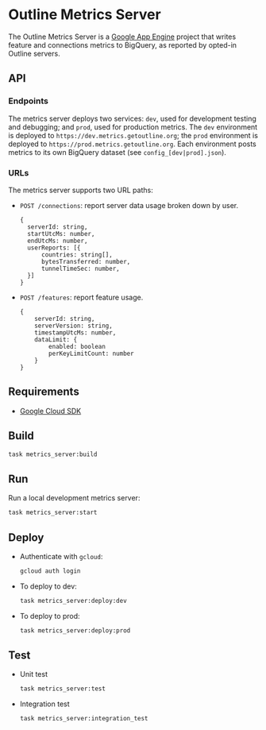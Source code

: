 # Outline Metrics Server

The Outline Metrics Server is a [Google App Engine](https://cloud.google.com/appengine) project that writes feature and connections metrics to BigQuery, as reported by opted-in Outline servers.

## API

### Endpoints

The metrics server deploys two services: `dev`, used for development testing and debugging; and `prod`, used for production metrics. The `dev` environment is deployed to `https://dev.metrics.getoutline.org`; the `prod` environment is deployed to `https://prod.metrics.getoutline.org`. Each environment posts metrics to its own BigQuery dataset (see `config_[dev|prod].json`).

### URLs

The metrics server supports two URL paths:

- `POST /connections`: report server data usage broken down by user.

  ```
  {
    serverId: string,
    startUtcMs: number,
    endUtcMs: number,
    userReports: [{
        countries: string[],
        bytesTransferred: number,
        tunnelTimeSec: number,
    }]
  }
  ```

- `POST /features`: report feature usage.

  ```
  {
      serverId: string,
      serverVersion: string,
      timestampUtcMs: number,
      dataLimit: {
          enabled: boolean
          perKeyLimitCount: number
      }
  }
  ```

## Requirements

- [Google Cloud SDK](https://cloud.google.com/sdk/)

## Build

```sh
task metrics_server:build
```

## Run

Run a local development metrics server:

```sh
task metrics_server:start
```

## Deploy

- Authenticate with `gcloud`:
  ```sh
  gcloud auth login
  ```
- To deploy to dev:
  ```sh
  task metrics_server:deploy:dev
  ```
- To deploy to prod:
  ```sh
  task metrics_server:deploy:prod
  ```

## Test

- Unit test
  ```sh
  task metrics_server:test
  ```
- Integration test
  ```sh
  task metrics_server:integration_test
  ```
